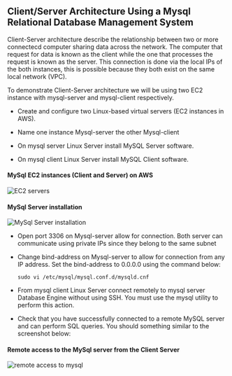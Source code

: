 ## Client/Server Architecture Using a Mysql Relational Database Management System

Client-Server architecture describe the relationship between two or more connectecd computer sharing data across the network. The computer that request for data is known as the client while the one that processes the request is known as the server. This connection is done via the local IPs of the both instances, this is possible because they both exist on the same local network (VPC).

To demonstrate Client-Server architecture we will be using two EC2 instance with mysql-server and mysql-client respectively.

- Create and configure two Linux-based virtual servers (EC2 instances in AWS).

- Name one instance Mysql-server the other Mysql-client

- On mysql server Linux Server install MySQL Server software.

- On mysql client Linux Server install MySQL Client software.

#### MySql EC2 instances (Client and Server) on AWS
![EC2 servers](https://user-images.githubusercontent.com/114569323/198238959-3b147853-611c-4313-b8e2-8b0f85f45844.png)

#### MySql Server installation
![MySql Server installation](https://user-images.githubusercontent.com/114569323/198240177-1e10c5dc-164b-4843-83f9-0764bc6ef67b.png)

- Open port 3306 on Mysql-server allow for connection. Both server can communicate using private IPs since they belong to the same subnet

- Change bind-address on Mysql-server to allow for connection from any IP address. Set the bind-address to 0.0.0.0 using the command below:

  `sudo vi /etc/mysql/mysql.conf.d/mysqld.cnf`
  
- From mysql client Linux Server connect remotely to mysql server Database Engine without using SSH. You must use the mysql utility to perform this action.

- Check that you have successfully connected to a remote MySQL server and can perform SQL queries. You should something similar to the screenshot below:

#### Remote access to the MySql server from the Client Server
![remote access to mysql](https://user-images.githubusercontent.com/114569323/198239571-5152d972-4876-40e8-9e1f-9560331ab3a3.png)
